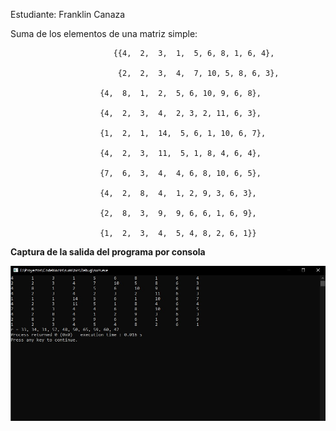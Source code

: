 Estudiante: Franklin Canaza

Suma de los elementos de una matriz simple:

                           {{4,  2,  3,  1,  5, 6, 8, 1, 6, 4},

                            {2,  2,  3,  4,  7, 10, 5, 8, 6, 3},

                        {4,  8,  1,  2,  5, 6, 10, 9, 6, 8},
                              
                        {4,  2,  3,  4,  2, 3, 2, 11, 6, 3},
                              
                        {1,  2,  1,  14,  5, 6, 1, 10, 6, 7},
                              
                        {4,  2,  3,  11,  5, 1, 8, 4, 6, 4},
                              
                        {7,  6,  3,  4,  4, 6, 8, 10, 6, 5},
                              
                        {4,  2,  8,  4,  1, 2, 9, 3, 6, 3},
                              
                        {2,  8,  3,  9,  9, 6, 6, 1, 6, 9},
                              
                        {1,  2,  3,  4,  5, 4, 8, 2, 6, 1}}

**Captura de la salida del programa por consola**

![](suma.jpg)
